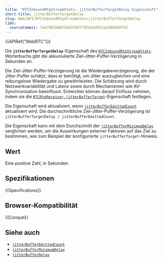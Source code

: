 ```yaml
---
title: "RTCInboundRtpStreamStats: jitterBufferTargetDelay Eigenschaft"
short-title: jitterBufferTargetDelay
slug: Web/API/RTCInboundRtpStreamStats/jitterBufferTargetDelay
l10n:
  sourceCommit: 74e7902b0875b6378d77df6d2d925a2d09d19f5d
---
```


{{APIRef("WebRTC")}}

Die **`jitterBufferTargetDelay`**-Eigenschaft des [`RTCInboundRtpStreamStats`](/de/docs/Web/API/RTCInboundRtpStreamStats) Wörterbuchs gibt die akkumulierte Ziel-Jitter-Puffer-Verzögerung in Sekunden an.

Die Ziel-Jitter-Puffer-Verzögerung ist die Wiedergabeverzögerung, die der Jitter-Puffer schätzt, dass er benötigt, um Jitter auszugleichen und eine reibungslose Wiedergabe zu gewährleisten.
Die Schätzung wird durch Netzwerkvariabilität und Latenz sowie durch Mechanismen wie AV-Synchronisation beeinflusst. Entwickler können darauf Einfluss nehmen, indem sie die [`RTCRtpReceiver.jitterBufferTarget`](/de/docs/Web/API/RTCRtpReceiver/jitterBufferTarget)-Eigenschaft festlegen.

Die Eigenschaft wird aktualisiert, wenn [`jitterBufferEmittedCount`](/de/docs/Web/API/RTCInboundRtpStreamStats/jitterBufferEmittedCount) aktualisiert wird.
Die durchschnittliche Ziel-Jitter-Puffer-Verzögerung ist `jitterBufferTargetDelay / jitterBufferEmittedCount`.

Die Eigenschaft kann mit dem Durchschnitt der [`jitterBufferMinimumDelay`](/de/docs/Web/API/RTCInboundRtpStreamStats/jitterBufferMinimumDelay) verglichen werden, um die Auswirkungen externer Faktoren auf das Ziel zu bestimmen, wie zum Beispiel der konfigurierte `jitterBufferTarget`-Hinweis.

## Wert

Eine positive Zahl, in Sekunden.

## Spezifikationen

{{Specifications}}

## Browser-Kompatibilität

{{Compat}}

## Siehe auch

- [`jitterBufferEmittedCount`](/de/docs/Web/API/RTCInboundRtpStreamStats/jitterBufferEmittedCount)
- [`jitterBufferMinimumDelay`](/de/docs/Web/API/RTCInboundRtpStreamStats/jitterBufferMinimumDelay)
- [`jitterBufferDelay`](/de/docs/Web/API/RTCInboundRtpStreamStats/jitterBufferDelay)

